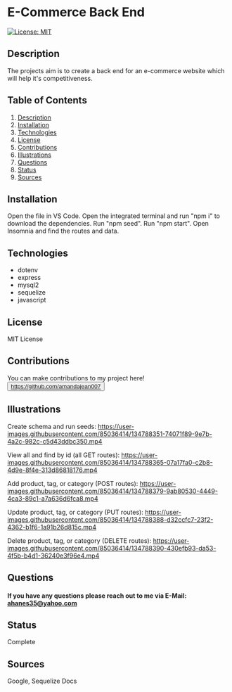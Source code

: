 # E-Commerce Back End
[![License: MIT](https://img.shields.io/badge/License-MIT-yellow.svg)](https://opensource.org/licenses/MIT)
## Description <a name="description"></a>
The projects aim is to create a back end for an e-commerce website which will help it's competitiveness.
## Table of Contents
1. [Description](#description)
2. [Installation](#installation)
3. [Technologies](#technologies)
4. [License](#license)
5. [Contributions](#contributions)
6. [Illustrations](#illustrations)
7. [Questions](#questions)
8. [Status](#status)
9. [Sources](#sources)
## Installation <a name="installation"></a>
Open the file in VS Code. Open the integrated terminal and run "npm i" to download the dependencies. Run "npm seed". Run "npm start". Open Insomnia and find the routes and data.
## Technologies <a name="technologies"></a>
 - dotenv
 - express
 - mysql2
 - sequelize
 - javascript
## License <a name="license"></a>
MIT License
## Contributions <a name="contributions"></a>
You can make contributions to my project here!
<button target=_blank href="https://github.com/amandajean007">https://github.com/amandajean007</button>
## Illustrations <a name="illustrations"></a>
Create schema and run seeds:
https://user-images.githubusercontent.com/85036414/134788351-74071f89-9e7b-4a2c-982c-c5d43ddbc350.mp4

View all and find by id (all GET routes):
https://user-images.githubusercontent.com/85036414/134788365-07a17fa0-c2b8-4d9e-8f4e-313d86818176.mp4

Add product, tag, or category (POST routes):
https://user-images.githubusercontent.com/85036414/134788379-9ab80530-4449-4ca3-89c1-a7a636d6fca8.mp4

Update product, tag, or category (PUT routes):
https://user-images.githubusercontent.com/85036414/134788388-d32ccfc7-23f2-4362-b1f6-1a91b26d815c.mp4

Delete product, tag, or category (DELETE routes):
https://user-images.githubusercontent.com/85036414/134788390-430efb93-da53-4f5b-b4d1-36240e3f96e4.mp4

## Questions <a name="questions"></a>
#### If you have any questions please reach out to me via E-Mail: ahanes35@yahoo.com
## Status <a name="status"></a>
Complete
## Sources <a name="sources"></a>
Google, Sequelize Docs

